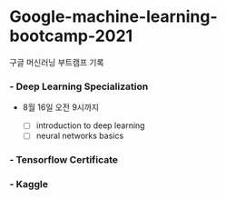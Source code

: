# Google-machine-learning-bootcamp-2021
구글 머신러닝 부트캠프 기록

### - Deep Learning Specialization
- 8월 16일 오전 9시까지

	- [ ] introduction to deep learning
	- [ ] neural networks basics

### - Tensorflow Certificate

### - Kaggle
